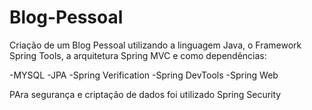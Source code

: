 # Blog-Pessoal

Criação de um Blog Pessoal utilizando a linguagem Java, 
o Framework Spring Tools, 
a arquitetura Spring MVC 
e como dependências:

-MYSQL
-JPA
-Spring Verification
-Spring DevTools
-Spring Web

PAra segurança e criptação de dados foi utilizado Spring Security
